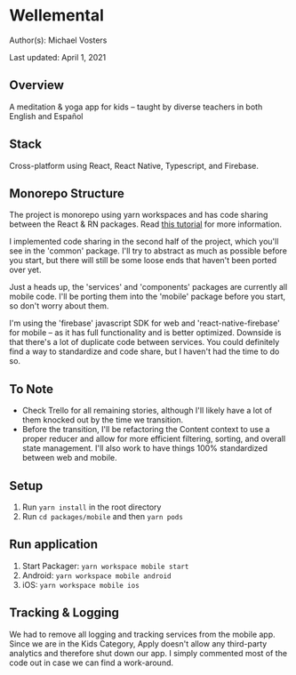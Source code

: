 # Wellemental

Author(s): Michael Vosters

Last updated: April 1, 2021

## Overview

A meditation & yoga app for kids – taught by diverse teachers in both English and Español

## Stack

Cross-platform using React, React Native, Typescript, and Firebase.

## Monorepo Structure

The project is monorepo using yarn workspaces and has code sharing between the React & RN packages. Read [this tutorial](https://dev.to/brunolemos/tutorial-100-code-sharing-between-ios-android--web-using-react-native-web-andmonorepo-4pej) for more information.

I implemented code sharing in the second half of the project, which you'll see in the 'common' package. I'll try to abstract as much as possible before you start, but there will still be some loose ends that haven't been ported over yet.

Just a heads up, the 'services' and 'components' packages are currently all mobile code. I'll be porting them into the 'mobile' package before you start, so don't worry about them.

I'm using the 'firebase' javascript SDK for web and 'react-native-firebase' for mobile – as it has full functionality and is better optimized. Downside is that there's a lot of duplicate code between services. You could definitely find a way to standardize and code share, but I haven't had the time to do so.

## To Note

- Check Trello for all remaining stories, although I'll likely have a lot of them knocked out by the time we transition.
- Before the transition, I'll be refactoring the Content context to use a proper reducer and allow for more efficient filtering, sorting, and overall state management. I'll also work to have things 100% standardized between web and mobile.

## Setup

1. Run `yarn install` in the root directory
1. Run `cd packages/mobile` and then `yarn pods`

## Run application

1. Start Packager: `yarn workspace mobile start`
2. Android: `yarn workspace mobile android`
3. iOS: `yarn workspace mobile ios`


## Tracking & Logging

We had to remove all logging and tracking services from the mobile app. Since we are in the Kids Category, Apply doesn't allow any third-party analytics and therefore shut down our app. I simply commented most of the code out in case we can find a work-around.
